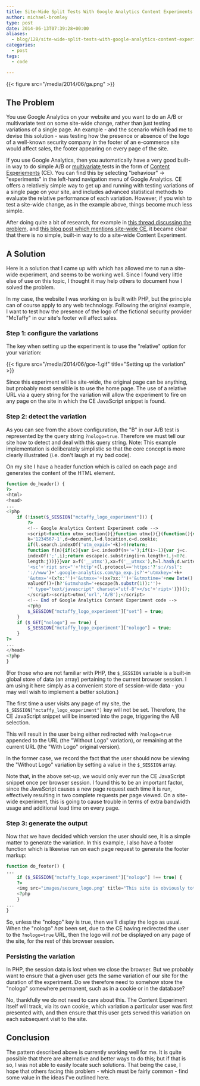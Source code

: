 ```yaml
---
title: Site-Wide Split Tests With Google Analytics Content Experiments
author: michael-bromley
type: post
date: 2014-06-13T07:39:28+00:00
aliases:
  - blog/128/site-wide-split-tests-with-google-analytics-content-experiments
categories:
  - post
tags:
  - code

---
```

{{< figure src="/media/2014/06/ga.png" >}}

## The Problem

You use Google Analytics on your website and you want to do an A/B or multivariate test on some site-wide change, rather than just testing variations of a single page. An example - and the scenario which lead me to devise this solution - was testing how the presence or absence of the logo of a well-known security company in the footer of an e-commerce site would affect sales, the footer appearing on every page of the site.

If you use Google Analytics, then you automatically have a very good built-in way to do simple A/B or [multivariate ](http://en.wikipedia.org/wiki/Multivariate_testing)tests in the form of [Content Experiements](https://support.google.com/analytics/answer/1745147?hl=en-GB&ref_topic=1745207&rd=1) (CE). You can find this by selecting "behaviour" -> "experiments" in the left-hand navigation menu of Google Analytics. CE offers a relatively simple way to get up and running with testing variations of a single page on your site, and includes advanced statistical methods to evaluate the relative performance of each variation. However, if you wish to test a site-wide change, as in the example above, things become much less simple.

After doing quite a bit of research, for example in [this thread discussing the problem](https://productforums.google.com/forum/#!topic/analytics/_pKd9XlXD5g), and [this blog post which mentions site-wide CE](http://www.lunametrics.com/blog/2013/05/02/content-experiments-javascript-api/#sr=g&m=o&cp=or&ct=-tmc&st=(opu%20qspwjefe)&ts=1401711959), it became clear that there is no simple, built-in way to do a site-wide Content Experiment.

## A Solution

Here is a solution that I came up with which has allowed me to run a site-wide experiment, and seems to be working well. Since I found very little else of use on this topic, I thought it may help others to document how I solved the problem.

In my case, the website I was working on is built with PHP, but the principle can of course apply to any web technology. Following the original example, I want to test how the presence of the logo of the fictional security provider "McTaffy" in our site's footer will affect sales.

### Step 1: configure the variations

The key when setting up the experiment is to use the "relative" option for your variation:

{{< figure src="/media/2014/06/gce-1.gif" title="Setting up the variation" >}}

Since this experiment will be site-wide, the original page can be anything, but probably most sensible is to use the home page. The use of a relative URL via a query string for the variation will allow the experiment to fire on any page on the site in which the CE JavaScript snippet is found.

### Step 2: detect the variation

As you can see from the above configuration, the "B" in our A/B test is represented by the query string `?nologo=true`. Therefore we must tell our site how to detect and deal with this query string. Note: This example implementation is deliberately simplistic so that the core concept is more clearly illustrated (i.e. don't laugh at my bad code).

On my site I have a header function which is called on each page and generates the content of the HTML <head> element.

```PHP
function do_header() {
?>
<html>
<head>
...
<?php
    if (!isset($_SESSION["mctaffy_logo_experiment"])) {
        ?>
        <!-- Google Analytics Content Experiment code -->
        <script>function utmx_section(){}function utmx(){}(function(){var
        k='1234567-1',d=document,l=d.location,c=d.cookie;
        if(l.search.indexOf('utm_expid='+k)>0)return;
        function f(n){if(c){var i=c.indexOf(n+'=');if(i>-1){var j=c.
        indexOf(';',i);return escape(c.substring(i+n.length+1,j<0?c.
        length:j))}}}var x=f('__utmx'),xx=f('__utmxx'),h=l.hash;d.write(
        '<sc'+'ript src="'+'http'+(l.protocol=='https:'?'s://ssl':
        '://www')+'.google-analytics.com/ga_exp.js?'+'utmxkey='+k+
        '&utmx='+(x?x:'')+'&utmxx='+(xx?xx:'')+'&utmxtime='+new Date().
        valueOf()+(h?'&utmxhash='+escape(h.substr(1)):'')+
        '" type="text/javascript" charset="utf-8"></sc'+'ript>')})();
        </script><script>utmx('url','A/B');</script>
        <!-- End of Google Analytics Content Experiment code -->
        <?php
        $_SESSION["mctaffy_logo_experiment"]["set"] = true;
    }
    if ($_GET["nologo"] == true) {
        $_SESSION["mctaffy_logo_experiment"]["nologo"] = true;
    }
?>
...
</head>
<?php
}

```

(For those who are not familiar with PHP, the `$_SESSION` variable is a built-in global store of data (an array) pertaining to the current browser session. I am using it here simply as a convenient store of session-wide data - you may well wish to implement a better solution.)

The first time a user visits any page of my site, the `$_SESSION["mctaffy_logo_experiment"]` key will not be set. Therefore, the CE JavaScript snippet will be inserted into the page, triggering the A/B selection.

This will result in the user being either redirected with `?nologo=true` appended to the URL (the "Without Logo" variation), or remaining at the current URL (the "With Logo" original version).

In the former case, we record the fact that the user should now be viewing the "Without Logo" variation by setting a value in the `$_SESSION` array.

Note that, in the above set-up, we would only ever run the CE JavaScript snippet once per browser session. I found this to be an important factor, since the JavaScript causes a new page request each time it is run, effectively resulting in two complete requests per page viewed. On a site-wide experiment, this is going to cause trouble in terms of extra bandwidth usage and additional load time on every page.

### Step 3: generate the output

Now that we have decided which version the user should see, it is a simple matter to generate the variation. In this example, I also have a footer function which is likewise run on each page request to generate the footer markup:

```PHP
function do_footer() {
...
    if ($_SESSION["mctaffy_logo_experiment"]["nologo"] !== true) {
    ?>
    <img src="images/secure_logo.png" title="This site is obviously totally secure because we paid for this logo, okay?">
    <?php
    }
...
}
```

So, unless the "nologo" key is true, then we'll display the logo as usual. When the "nologo" _has_ been set, due to the CE having redirected the user to the `?nologo=true` URL, then the logo will _not_ be displayed on any page of the site, for the rest of this browser session.

### Persisting the variation

In PHP, the session data is lost when we close the browser. But we probably want to ensure that a given user gets the same variation of our site for the duration of the experiment. Do we therefore need to somehow store the "nologo" somewhere permanent, such as in a cookie or in the database?

No, thankfully we do not need to care about this. The Content Experiment itself will track, via its own cookie, which variation a particular user was first presented with, and then ensure that this user gets served this variation on each subsequent visit to the site.

## Conclusion

The pattern described above is currently working well for me. It is quite possible that there are alternative and better ways to do this; but if that is so, I was not able to easily locate such solutions. That being the case, I hope that others facing this problem - which must be fairly common - find some value in the ideas I've outlined here.
